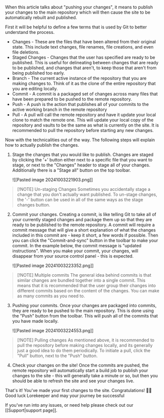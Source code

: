 When this article talks about "pushing your changes", it means to publish your changes to the main repository which will then cause the site to be automatically rebuilt and published.

First it will be helpful to define a few terms that is used by Git to better understand the process.
- Changes - These are the files that have been altered from their original state. This include text changes, file renames, file creations, and even file deletions.
- Staged Changes - Changes that the user has specified are ready to be published. This is useful for delineating between changes that are ready to be published, and changes that aren't, to keep those that aren't from being published too early.
- Branch - The current active instance of the repository that you are making changes to. Think of it as the clone of the entire repository that you are editing locally.
- Commit - A commit is a packaged set of changes across many files that have been prepared to be pushed to the remote repository.
- Push - A push is the action that publishes all of your commits to the active working branch in the remote repository
- Pull - A pull will call the remote repository and have it update your local clone to match the remote one. This will update your local copy of the repository and vaults to be the same as what is currently on the site. It is recommended to pull the repository before starting any new changes.

Now with the technicalities out of the way. The following steps will explain how to actually publish the changes.

1. Stage the changes that you would like to publish. Changes are staged by clicking the '+' button either next to a specific file that you want to stage, or next to the "Changes" header to stage all of your changes. Additionally there is a "Stage all" button on the top toolbar.

	![[Pasted image 20241003221903.png]]
		
> [!NOTE] Un-staging Changes
> Sometimes you accidentally stage a change that you don't actually want published. To un-stage changes, the '-' button can be used in all of the same ways as the stage changes button. 

2. Commit your changes. Creating a commit, is like telling Git to take all of your currently staged changes and package them up so that they are ready to be published to the remote repository. A commit will require a commit message that will give a short explanation of what the changes included in this commit are - keep it short, a few words if possible. Then you can click the "Commit-and-sync" button in the toolbar to make your commit. In the example below, the commit message is "updated instructions". When you make your commit, your changes, will disappear from your source control panel - this is expected.

	![[Pasted image 20241003223352.png]]

> [!NOTE] Multiple commits
> The general idea behind commits is that similar changes are bundled together into a single commit. This means that it is recommended that the user group their changes into different commits based on the content of the changes. You can make as many commits as you need to.

3. Pushing your commits. Once your changes are packaged into commits, they are ready to be pushed to the main repository. This is done using the "Push" button from the toolbar. This will push all of the commits that you have made locally. 

	 ![[Pasted image 20241003224553.png]]

> [!NOTE] Pulling changes
> As mentioned above, it is recommended to pull the repository before making changes locally, and its generally just a good idea to do them periodically. To initiate a pull, click the "Pull" button, next to the "Push" button. 

4. Check your changes on the site! Once the commits are pushed, the remote repository will automatically start a build job to publish your changes to the site - this will generally take a minute or so, but then you should be able to refresh the site and see your changes live.

That's it! You've made your first changes to the site. Congratulations! 🎉🎉
Good luck Lorekeeper and may your journey be successful

If you've run into any issues, or need help please check out our [[Support|support page]].